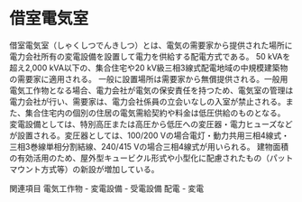 # 借室電気室

借室電気室（しゃくしつでんきしつ）とは、電気の需要家から提供された場所に電力会社所有の変電設備を設置して電力を供給する配電方式である。
50 kVAを超え2,000 kVA以下の、集合住宅や20 kV級三相3線式配電地域の中規模建築物の需要家に適用される。
一般に設置場所は需要家から無償提供される。一般用電気工作物となる場合、電力会社が電気の保安責任を持つため、電気室の管理は電力会社が行い、需要家は、電力会社係員の立会いなしの入室が禁止される。また、集合住宅内の個別の住居の電気需給契約や料金は低圧供給のものとなる。
変電設備としては、特別高圧または高圧から低圧への変圧器・電力ヒューズなどが設置される。変圧器としては、100/200 Vの場合電灯・動力共用三相4線式・三相3巻線単相分割結線、240/415 Vの場合三相4線式が用いられる。
建物面積の有効活用のため、屋外型キュービクル形式や小型化に配慮されたもの（パットマウント方式等）の新設が増加している。

関連項目
電気工作物 - 変電設備 - 受電設備
配電 - 変電